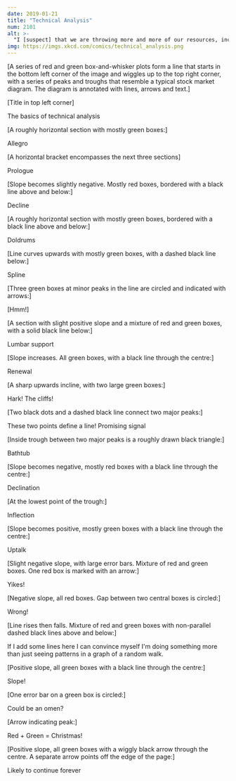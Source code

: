 ```yaml
---
date: 2019-01-21
title: "Technical Analysis"
num: 2101
alt: >-
  "I [suspect] that we are throwing more and more of our resources, including the cream of our youth, into financial activities remote from the production of goods and services, into activities that generate high private rewards disproportionate to their social productivity. I suspect that the immense power of the computer is being harnessed to this 'paper economy', not to do the same transactions more economically but to balloon the quantity and variety of financial exchanges." --James Tobin, July 1984
img: https://imgs.xkcd.com/comics/technical_analysis.png
---
```

[A series of red and green box-and-whisker plots form a line that starts in the bottom left corner of the image and wiggles up to the top right corner, with a series of peaks and troughs that resemble a typical stock market diagram. The diagram is annotated with lines, arrows and text.]

[Title in top left corner]

The basics of technical analysis

[A roughly horizontal section with mostly green boxes:]

Allegro

[A horizontal bracket encompasses the next three sections]

Prologue

[Slope becomes slightly negative. Mostly red boxes, bordered with a black line above and below:]

Decline

[A roughly horizontal section with mostly green boxes, bordered with a black line above and below:]

Doldrums

[Line curves upwards with mostly green boxes, with a dashed black line below:]

Spline

[Three green boxes at minor peaks in the line are circled and indicated with arrows:]

[Hmm!]

[A section with slight positive slope and a mixture of red and green boxes, with a solid black line below:]

Lumbar support

[Slope increases. All green boxes, with a black line through the centre:]

Renewal

[A sharp upwards incline, with two large green boxes:]

Hark! The cliffs!

[Two black dots and a dashed black line connect two major peaks:]

These two points define a line! Promising signal

[Inside trough between two major peaks is a roughly drawn black triangle:]

Bathtub

[Slope becomes negative, mostly red boxes with a black line through the centre:]

Declination

[At the lowest point of the trough:]

Inflection

[Slope becomes positive, mostly green boxes with a black line through the centre:]

Uptalk

[Slight negative slope, with large error bars. Mixture of red and green boxes. One red box is marked with an arrow:]

Yikes!

[Negative slope, all red boxes. Gap between two central boxes is circled:]

Wrong!

[Line rises then falls. Mixture of red and green boxes with non-parallel dashed black lines above and below:]

If I add some lines here I can convince myself I'm doing something more than just seeing patterns in a graph of a random walk.

[Positive slope, all green boxes with a black line through the centre:]

Slope!

[One error bar on a green box is circled:]

Could be an omen?

[Arrow indicating peak:]

Red + Green = Christmas!

[Positive slope, all green boxes with a wiggly black arrow through the centre. A separate arrow points off the edge of the page:]

Likely to continue forever
